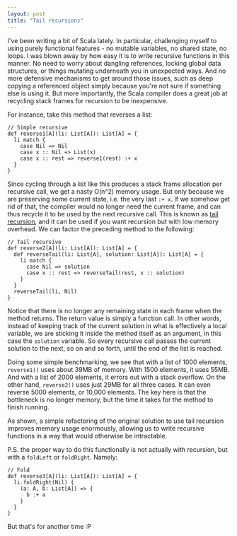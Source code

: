 ```yaml
---
layout: post
title: "Tail recursions"
---
```


I've been writing a bit of Scala lately. In particular, challenging myself to using purely functional features - no mutable variables, no shared state, no loops. I was blown away by how easy it is to write recursive functions in this manner. No need to worry about dangling references, locking global data structures, or things mutating underneath you in unexpected ways. And no more defensive mechanisms to get around those issues, such as deep copying a referenced object simply because you're not sure if something else is using it. But more importantly, the Scala compiler does a great job at recycling stack frames for recursion to be inexpensive.

For instance, take this method that reverses a list:

```
// Simple recursive
def reverse1[A](li: List[A]): List[A] = {
  li match {
    case Nil => Nil
    case x :: Nil => List(x)
    case x :: rest => reverse1(rest) :+ x
  }
}
```

Since cycling through a list like this produces a stack frame allocation per recursive call, we get a nasty O(n^2) memory usage. But only because we are preserving some current state, i.e. the very last `:+ x`. If we somehow get rid of that, the compiler would no longer need the current frame, and can thus recycle it to be used by the next recursive call. This is known as [tail recursion](https://en.wikipedia.org/wiki/Tail_call), and it can be used if you want recursion but with low memory overhead. We can factor the preceding method to the following:

```
// Tail recursive
def reverse2[A](li: List[A]): List[A] = {
  def reverseTail(li: List[A], solution: List[A]): List[A] = {
    li match {
      case Nil => solution
      case x :: rest => reverseTail(rest, x :: solution)
    }
  }
  reverseTail(li, Nil)
}
```

Notice that there is no longer any remaining state in each frame when the method returns. The return value is simply a function call. In other words, instead of keeping track of the current solution in what is effectively a local variable, we are sticking it inside the method itself as an argument, in this case the `solution` variable. So every recursive call passes the current solution to the next, so on and so forth, until the end of the list is reached.

Doing some simple benchmarking, we see that with a list of 1000 elements, `reverse1()` uses about 39MB of memory. With 1500 elements, it uses 55MB. And with a list of 2000 elements, it errors out with a stack overflow. On the other hand, `reverse2()` uses just 29MB for all three cases. It can even reverse 5000 elements, or 10,000 elements. The key here is that the bottleneck is no longer memory, but the time it takes for the method to finish running.

As shown, a simple refactoring of the original solution to use tail recursion improves memory usage enormously, allowing us to write recursive functions in a way that would otherwise be intractable.

P.S. the proper way to do this functionally is not actually with recursion, but with a `foldLeft` or `foldRight`. Namely:

```
// Fold
def reverse3[A](li: List[A]): List[A] = {
  li.foldRight(Nil) {
    (a: A, b: List[A]) => {
      b :+ a
    }
  }
}
```

But that's for another time :P
